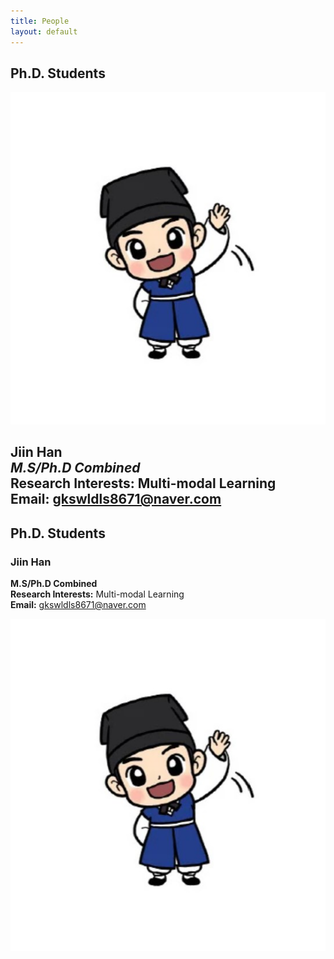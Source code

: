```yaml
---
title: People
layout: default
---
```





## Ph.D. Students

![Jiin Han](../authors/jiinhan/avatar.jpg)

**Jiin Han**  
*M.S/Ph.D Combined*  
**Research Interests:** Multi-modal Learning  
**Email:** gkswldls8671@naver.com  
---

## Ph.D. Students

### Jiin Han
**M.S/Ph.D Combined**  
**Research Interests:** Multi-modal Learning  
**Email:** [gkswldls8671@naver.com](mailto:gkswldls8671@naver.com)

![Student Image](../authors/jiinhan/avatar.jpg)